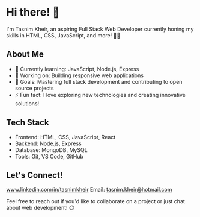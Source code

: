 # Hi there! 👋

I'm Tasnim Kheir, an aspiring Full Stack Web Developer currently honing my skills in HTML, CSS, JavaScript, and more! 👨‍💻

## About Me

- 🌱 Currently learning: JavaScript, Node.js, Express
- 🔭 Working on: Building responsive web applications
- 🚀 Goals: Mastering full stack development and contributing to open source projects
- ⚡ Fun fact: I love exploring new technologies and creating innovative solutions!

## Tech Stack

- Frontend: HTML, CSS, JavaScript, React
- Backend: Node.js, Express
- Database: MongoDB, MySQL
- Tools: Git, VS Code, GitHub

## Let's Connect!

www.linkedin.com/in/tasnimkheir
Email: tasnim.kheir@hotmail.com 

Feel free to reach out if you'd like to collaborate on a project or just chat about web development! 😊
